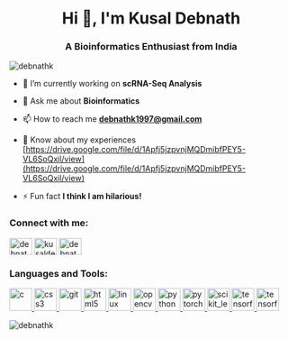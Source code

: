 <h1 align="center">Hi 👋, I'm Kusal Debnath</h1>
<h3 align="center">A Bioinformatics Enthusiast from India</h3>

<p align="left"> <img src="https://komarev.com/ghpvc/?username=debnathk&label=Profile%20views&color=0e75b6&style=flat" alt="debnathk" /> </p>

<!-- <p align="left"> <a href="https://github.com/ryo-ma/github-profile-trophy"><img src="https://github-profile-trophy.vercel.app/?username=debnathk" alt="debnathk" /></a> </p> -->

- 🔭 I’m currently working on **scRNA-Seq Analysis**

- 💬 Ask me about **Bioinformatics**

- 📫 How to reach me **debnathk1997@gmail.com**

- 📄 Know about my experiences [https://drive.google.com/file/d/1Apfj5jzpvnjMQDmibfPEY5-VL6SoQxil/view](https://drive.google.com/file/d/1Apfj5jzpvnjMQDmibfPEY5-VL6SoQxil/view)

- ⚡ Fun fact **I think I am hilarious!**

<h3 align="left">Connect with me:</h3>
<p align="left">
<a href="https://linkedin.com/in/debnathk221b" target="blank"><img align="center" src="https://cdn.jsdelivr.net/npm/simple-icons@3.0.1/icons/linkedin.svg" alt="debnathk221b" height="30" width="40" /></a>
<a href="https://kaggle.com/kusaldebnath" target="blank"><img align="center" src="https://cdn.jsdelivr.net/npm/simple-icons@3.0.1/icons/kaggle.svg" alt="kusaldebnath" height="30" width="40" /></a>
<a href="https://instagram.com/debnathkusal" target="blank"><img align="center" src="https://cdn.jsdelivr.net/npm/simple-icons@3.0.1/icons/instagram.svg" alt="debnathkusal" height="30" width="40" /></a>
</p>

<h3 align="left">Languages and Tools:</h3>
<p align="left"> <a href="https://www.cprogramming.com/" target="_blank"> <img src="https://upload.wikimedia.org/wikipedia/commons/1/18/C_Programming_Language.svg" alt="c" width="40" height="40"/> </a> <a href="https://www.w3schools.com/css/" target="_blank"> <img src="https://commons.wikimedia.org/wiki/File:CSS3_logo_and_wordmark.svg" alt="css3" width="40" height="40"/> </a> <a href="https://git-scm.com/" target="_blank"> <img src="https://www.vectorlogo.zone/logos/git-scm/git-scm-icon.svg" alt="git" width="40" height="40"/> </a> <a href="https://www.w3.org/html/" target="_blank"> <img src="https://devicons.github.io/devicon/devicon.git/icons/html5/html5-original-wordmark.svg" alt="html5" width="40" height="40"/> </a> <a href="https://www.linux.org/" target="_blank"> <img src="https://devicons.github.io/devicon/devicon.git/icons/linux/linux-original.svg" alt="linux" width="40" height="40"/> </a> <a href="https://opencv.org/" target="_blank"> <img src="https://www.vectorlogo.zone/logos/opencv/opencv-icon.svg" alt="opencv" width="40" height="40"/> </a> <a href="https://www.python.org" target="_blank"> <img src="https://devicons.github.io/devicon/devicon.git/icons/python/python-original.svg" alt="python" width="40" height="40"/> </a> <a href="https://pytorch.org/" target="_blank"> <img src="https://www.vectorlogo.zone/logos/pytorch/pytorch-icon.svg" alt="pytorch" width="40" height="40"/> </a> <a href="https://scikit-learn.org/" target="_blank"> <img src="https://upload.wikimedia.org/wikipedia/commons/0/05/Scikit_learn_logo_small.svg" alt="scikit_learn" width="40" height="40"/> </a> <a href="https://www.tensorflow.org" target="_blank"> <img src="https://www.vectorlogo.zone/logos/tensorflow/tensorflow-icon.svg" alt="tensorflow" width="40" height="40"/> </a> <a href="https://www.tensorflow.org" target="_blank"> <img src="https://upload.wikimedia.org/wikipedia/commons/1/1b/R_logo.svg" alt="tensorflow" width="40" height="40"/> </a> </p>

<p><img align="center" src="https://github-readme-stats.vercel.app/api/top-langs?username=debnathk&show_icons=true&locale=en&layout=compact" alt="debnathk" /></p>
